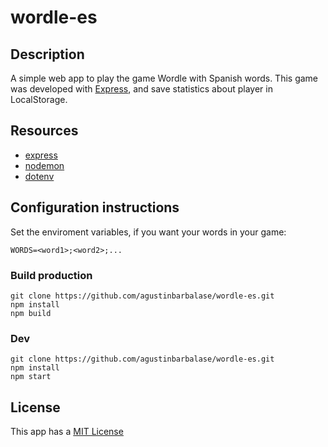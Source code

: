 # wordle-es

## Description

A simple web app to play the game Wordle with Spanish words. This game was developed with [Express](https://www.npmjs.com/package/express), and save statistics about player in LocalStorage.

## Resources

* [express](https://www.npmjs.com/package/express)
* [nodemon](https://www.npmjs.com/package/nodemon)
* [dotenv](https://www.npmjs.com/package/dotenv)

## Configuration instructions

Set the enviroment variables, if you want your words in your game:

```shell
WORDS=<word1>;<word2>;...
```

### Build production

```shell
git clone https://github.com/agustinbarbalase/wordle-es.git
npm install
npm build
```

### Dev

```shell
git clone https://github.com/agustinbarbalase/wordle-es.git
npm install
npm start
```

## License

This app has a [MIT License](https://opensource.org/licenses/MIT)
